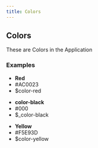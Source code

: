 ```yaml
---
title: Colors
---
```

## Colors
These are Colors in the Application

### Examples
<div class="library__example">
  <div class="library__color-swatch">
    <span class="library__color-swatch__preview" style="background-color: #AC0023"></span>
    <ul class="library__color-swatch__details">
      <li><strong>Red</strong></li>
      <li>#AC0023</li>
      <li>$color-red</li>
    </ul>
  </div>

  <div class="library__color-swatch">
    <span class="library__color-swatch__preview color-black"></span>
    <ul class="library__color-swatch__details">
      <li><strong>color-black</strong></li>
      <li>#000</li>
      <li>$_color-black</li>
    </ul>
  </div>

  <div class="library__color-swatch">
    <span class="library__color-swatch__preview" style="background-color: #F5E93D"></span>
    <ul class="library__color-swatch__details">
      <li><strong>Yellow</strong></li>
      <li>#F5E93D</li>
      <li>$color-yellow</li>
    </ul>
  </div>
</div>
